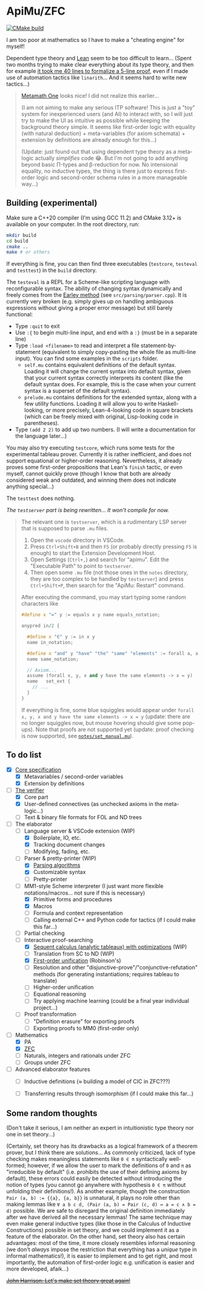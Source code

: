 # ApiMu/ZFC

[![CMake build](https://github.com/bridgekat/apimu/actions/workflows/cmake-build.yml/badge.svg)](https://github.com/bridgekat/apimu/actions/workflows/cmake-build.yml)

I am too poor at mathematics so I have to make a "cheating engine" for myself!

Dependent type theory and [Lean](https://leanprover.github.io/) seem to be too difficult to learn... (Spent two months trying to make clear everything about its type theory, and then for example [it took me 40 lines to formalize a 5-line proof](https://github.com/bridgekat/lean-notes/blob/e8a9df5fff3feea2c5cc2d0112c101dd8d68f80c/src/2_analysis/1_the_real_and_complex_number_systems.lean#L448), even if I made use of automation tactics like `linarith`... And it seems hard to write new tactics...)

> [Metamath One](https://github.com/digama0/mm0/blob/master/mm0-hs/mm1.md) looks nice! I did not realize this earlier...
>
> (I am not aiming to make any serious ITP software! This is just a "toy" system for inexperienced users (and AI) to interact with, so I will just try to make the UI as intuitive as possible while keeping the background theory simple. It seems like first-order logic with equality (with natural deduction) + meta-variables (for axiom schemata) + extension by definitions are already enough for this...)
>
> (Update: just found out that using dependent type theory as a meta-logic actually *simplifies* code 😂. But I'm not going to add anything beyond basic Π-types and β-reduction for now. No intensional equality, no inductive types, the thing is there just to express first-order logic and second-order schema rules in a more manageable way...)


## Building (experimental)

Make sure a C++20 compiler (I'm using GCC 11.2) and CMake 3.12+ is available on your computer. In the root directory, run:

```sh
mkdir build
cd build
cmake ..
make # or others
```

If everything is fine, you can then find three executables (`testcore`, `testeval` and `testtest`) in the `build` directory.

The `testeval` is a REPL for a Scheme-like scripting language with reconfigurable syntax. The ability of changing syntax dynamically and freely comes from the [Earley method](https://en.wikipedia.org/wiki/Earley_parser) (see `src/parsing/parser.cpp`). It is currently very broken (e.g. simply gives up on handling ambiguous expressions without giving a proper error message) but still barely functional:

- Type `:quit` to exit
- Use `:{` to begin multi-line input, and end with a `:}` (must be in a separate line)
- Type `:load <filename>` to read and interpret a file statement-by-statement (equivalent to simply copy-pasting the whole file as multi-line input). You can find some examples in the `scripts` folder. 
  - `self.mu` contains equivalent definitions of the default syntax. Loading it will change the current syntax into default syntax, given that your current syntax correctly interprets its content (like the default syntax does. For example, this is the case when your current syntax is a superset of the default syntax).
  - `prelude.mu` contains definitions for the extended syntax, along with a few utility functions. Loading it will allow you to write Haskell-looking, or more precisely, Lean-4-looking code in square brackets (which can be freely mixed with original, Lisp-looking code in parentheses).
- Type `(add 2 2)` to add up two numbers. (I will write a documentation for the language later...)

You may also try executing `testcore`, which runs some tests for the experimental tableau prover. Currently it is rather inefficient, and does not support equational or higher-order reasoning. Nevertheless, it already proves some first-order propositions that Lean's `finish` tactic, or even myself, cannot quickly prove (though I know that both are already considered weak and outdated, and winning them does not indicate anything special...)

The `testtest` does nothing.

*The `testserver` part is being rewritten... It won't compile for now.*

> The relevant one is `testserver`, which is a rudimentary LSP server that is supposed to parse `.mu` files.
>
> 1. Open the `vscode` directory in VSCode.
> 2. Press `Ctrl+Shift+B` and then `F5` (or probably directly pressing `F5` is enough) to start the Extension Development Host.
> 3. Open Settings (`Ctrl+,`) and search for "apimu". Edit the "Executable Path" to point to `testserver`.
> 4. Then open some `.mu` file (not those ones in the `notes` directory, they are too complex to be handled by `testserver`) and press `Ctrl+Shift+P`, then search for the "ApiMu: Restart" command.
>
> After executing the command, you may start typing some random characters like
>
> ```c++
> #define x "=" y := equals x y name equals_notation;
>
> anypred in/2 {
>
>   #define x "∈" y := in x y
>   name in_notation;
>
>   #define x "and" y "have" "the" "same" "elements" := forall a, a ∈ x <-> a ∈ y
>   name same_notation;
>
>   // Axiom...
>   assume (forall x, y, x and y have the same elements -> x = y)
>   name   set_ext {
>     // ...
>   }
> }
> ```
>
> If everything is fine, some blue squiggles would appear under `forall x, y, x and y have the same elements -> x = y` (update: there are no longer squiggles now, but mouse hovering should give some pop-ups). Note that proofs are not supported yet (update: proof checking is now supported, see [`notes/set_manual.mu`](notes/set_manual.mu)).


## To do list

- [x] [Core specification](notes/design.md)
  - [x] Metavariables / second-order variables
  - [x] Extension by definitions
- [ ] [The verifier](src/core/)
  - [x] Core part
  - [x] User-defined connectives (as unchecked axioms in the meta-logic...)
  - [ ] Text & binary file formats for FOL and ND trees
- [ ] The elaborator
  - [ ] Language server & VSCode extension (WIP)
    - [x] Boilerplate, IO, etc.
    - [x] Tracking document changes
    - [ ] Modifying, fading, etc.
  - [ ] Parser & pretty-printer (WIP)
    - [x] [Parsing algorithms](src/parsing/)
    - [x] Customizable syntax
    - [ ] Pretty-printer
  - [ ] MM1-style Scheme interpreter (I just want more flexible notations/macros... not sure if this is necessary)
    - [x] Primitive forms and procedures
    - [x] Macros
    - [ ] Formula and context representation
    - [ ] Calling external C++ and Python code for tactics (if I could make this far...)
  - [ ] Partial checking
  - [ ] Interactive proof-searching
    - [x] [Sequent calculus (analytic tableaux) with optimizations](src/elab/tableau.hpp) (WIP)
    - [ ] Translation from SC to ND (WIP)
    - [x] [First-order unification](src/elab/procs.hpp) (Robinson's)
    - [ ] Resolution and other "disjunctive-prove"/"conjunctive-refutation" methods (for generating instantiations; requires tableau to translate)
    - [ ] Higher-order unification
    - [ ] Equational reasoning
    - [ ] Try applying machine learning (could be a final year individual project...)
  - [ ] Proof transformation
    - [ ] "Definition erasure" for exporting proofs
    - [ ] Exporting proofs to MM0 (first-order only)
- [ ] Mathematics
  - [x] PA
  - [x] [ZFC](notes/set_manual.mu)
  - [ ] Naturals, integers and rationals under ZFC
  - [ ] Groups under ZFC
- [ ] Advanced elaborator features
  - [ ] Inductive definitions (≈ building a model of CIC in ZFC???)
  - [ ] Transferring results through isomorphism (if I could make this far...)


## Some random thoughts

(Don't take it serious, I am neither an expert in intuitionistic type theory nor one in set theory...)

(Certainly, set theory has its drawbacks as a logical framework of a theorem prover, but I think there are solutions... As commonly criticized, lack of type checking makes meaningless statements like `0 ∈ π` syntactically well-formed; however, if we allow the user to mark the definitions of `0` and `π` as "irreducible by default" (i.e. prohibits the use of their defining axioms by default), these errors could easily be detected without introducing the notion of types (you cannot go anywhere with hypothesis `0 ∈ π` without unfolding their definitions!). As another example, though the construction `Pair (a, b) := {{a}, {a, b}}` is unnatural, it plays no role other than making lemmas like `∀ a b c d, (Pair (a, b) = Pair (c, d) ↔ a = c ∧ b = d)` possible. We are safe to disregard the original definition immediately after we have derived all the necessary lemmas! The same technique may even make general inductive types (like those in the Calculus of Inductive Constructions) possible in set theory, and we could implement it as a feature of the elaborator. On the other hand, set theory also has certain advantages: most of the time, it more closely resembles informal reasoning (we don't *always* impose the restriction that everything has a *unique* type in informal mathematics!), it is easier to implement and to get right, and most importantly, the automation of first-order logic e.g. unification is easier and more developed, afaik...)

[~~John Harrison: Let's make set theory great again!~~](http://aitp-conference.org/2018/slides/JH.pdf)

